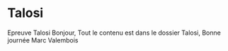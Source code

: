 # Talosi
Epreuve Talosi
Bonjour, 
Tout le contenu est dans le dossier Talosi,
Bonne journée
  Marc Valembois

